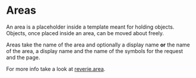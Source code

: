 # Areas

An area is a placeholder inside a template meant for holding objects. Objects, once placed inside an area, can be moved about freely.

Areas take the name of the area and optionally a display name **or** the name of the area, a display name and the name of the symbols for the request and the page.

For more info take a look at [reverie.area](../reverie/area.md).
